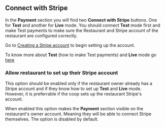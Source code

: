
## Connect with Stripe

In the **Payment** section you will find two **Connect with Stripe** buttons. One for **Test** and another for **Live** mode. You should connect **Test** mode first and make Test payments to make sure the Restaurant and Stripe account of the restaurant are configured correctly. 

Go to [Creating a Stripe account](/en/admin/restaurants/creating-a-restaurant/#creating-a-stripe-account) to begin setting up the account.

To know more about **Test** (how to make Test payments) and **Live** mode go [here](/en/payment_processors/stripe/#what-is-the-live-mode-and-test-mode-of-stripe)

### Allow restaurant to set up their Stripe account
<div class="alert alert-info" role="alert">
This option should be enabled only if the restaurant owner already has a Stripe account and if they know how to set up <strong>Test</strong> and <strong>Live</strong> mode. However, it is preferrable if the coop sets up the restaurant Stripe's account. 
</div>

When enabled this option makes the **Payment** section visible on the restaurant's owner account. Meaning they will be able to connect Stripe themselves. The option is disabled by default.

